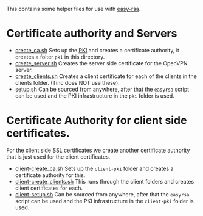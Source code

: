 This contains some helper files for use with [easy-rsa][easyrsa].

# Certificate authority and Servers
* [create_ca.sh](create_ca.sh) Sets up the [PKI][PKI] and creates a certificate
    authority, it creates a folter `pki` in this directory.
* [create_server.sh](create_server.sh) Creates the server side certificate for
    the OpenVPN server.
* [create_clients.sh](create_clients.sh) Creates a client certificate for each
    of the clients in the clients folder. (Tinc does NOT use these).
* [setup.sh](setup.sh) Can be sourced from anywhere, after that the `easyrsa` 
    script can be used and the PKI infrastructure in the `pki` folder is used.

# Certificate Authority for client side certificates.
For the client side SSL certificates we create another certificate authority
that is just used for the client certificates.
* [client-create_ca.sh](client-create_ca.sh) Sets up the `client-pki` folder and
    creates a certificate authority for this.
* [client-create_clients.sh](client-create_clients.sh) This runs through the
    client folders and creates client certificates for each.
* [client-setup.sh](client-setup.sh) Can be sourced from anywhere, after that
    the `easyrsa`  script can be used and the PKI infrastructure in the
    `client-pki` folder is used.

[easyrsa]: https://github.com/OpenVPN/easy-rsa
[PKI]: https://en.wikipedia.org/wiki/Public_key_infrastructure